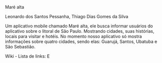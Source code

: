Maré alta

Leonardo dos Santos Pessanha, Thiago Dias Gomes da Silva

Um aplicativo mobile chamado Maré alta, ele busca informar usuários do aplicativo sobre o litoral de São Paulo. Mostrando cidades, suas histórias, locais para visitar e hotéis. No momento nosso aplicativo só mostra informações sobre quatro cidades, sendo elas: Guarujá, Santos, Ubatuba e São Sebastião.

Wiki - Lista de links:
  E
